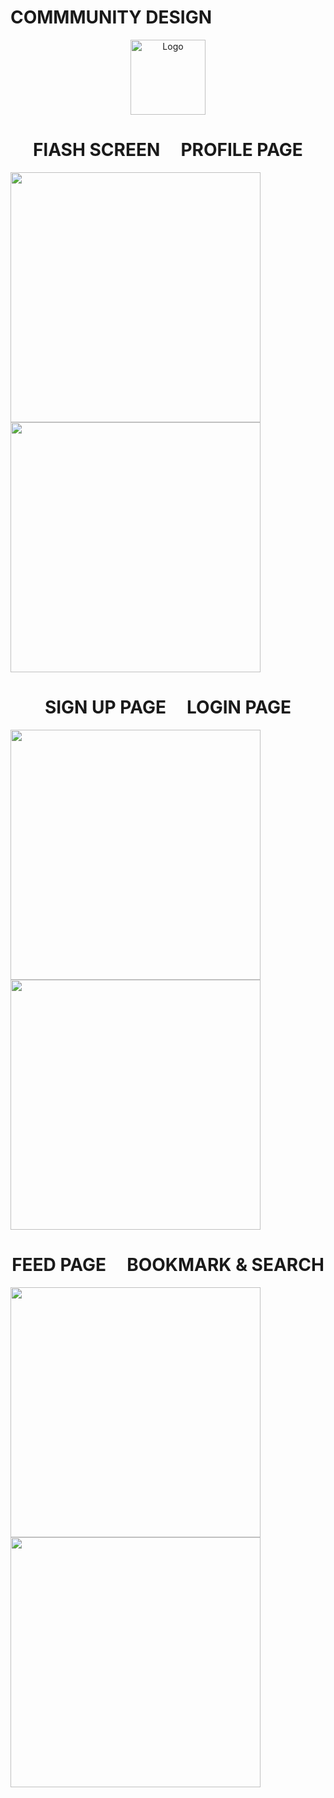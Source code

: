 #  COMMMUNITY DESIGN
<p align="center">
  <a href="https://github.com/Community-Discuss">
    <img src="https://github.com/Community-Discuss/UI-UX/blob/master/Screenshot%202020-09-02%20at%202.47.39%20AM.png" alt="Logo" width="120" height="120">
  </a>
  <p align="center">
  </p>
</p>

<p align="row">
<h1 align="center"> FlASH SCREEN &nbsp&nbsp&nbsp PROFILE PAGE </h1>
</p>

<p align="row">
<img src= "https://github.com/Community-Discuss/UI-UX/blob/master/Flashscreen.jpg" width="400" >
<img src= "https://github.com/Community-Discuss/UI-UX/blob/master/IMG-20200901-WA0042.jpg" width="400" >
</p>

<p align="row">
<h1 align="center"> SIGN UP PAGE &nbsp&nbsp&nbsp LOGIN PAGE </h1>
</p>
<p align="row">
<img src= "https://github.com/Community-Discuss/UI-UX/blob/master/IMG-20200901-WA0039.jpg" width="400" >
<img src= "https://github.com/Community-Discuss/UI-UX/blob/master/Login.jpg" width="400" >
</p>

<p align="row">
<h1 align="center"> FEED PAGE &nbsp&nbsp&nbsp BOOKMARK & SEARCH </h1>
</p>
<p align="row">
<img src= "https://github.com/Community-Discuss/UI-UX/blob/master/feeds.jpg" width="400" >
<img src= "https://github.com/Community-Discuss/UI-UX/blob/master/Screenshot%202020-09-01%20at%204.57.02%20PM.png" width="400" >
</p>
